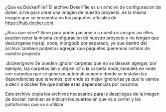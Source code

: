¿Que es DockerFile?
El archivo DokerFile es un arhcivo de configuracion de doker, sirve para crear una imagen de nuestro proyecto, es la misma imagen que se encuentra en los paquetes oficiales de https://hub.docker.com.

¿Para que sirve?
Sirve para poder pasarselo a nuestros amigos asi ellos pueden tener la misma configuracion de nuestro proyecto y no tengan que descargarse mysql, node, mongodb por separado, ya que dentro del archivo tambien podemos agregar que paquetes queremos instalar de nuestro proyecto

.dockerignore
Se pueden ignorar carpetas que no se desean agregar, por ejemplo; las carpetas bin y obj en c# o la carpeta node_modules en node son carpetas que se generan automaticamente donde se instalan las dependencias que tenemos, por ende es mejor ignorarlas ya que le vamos a decir a docker file que instale esas dependencias por nosotros

Este archivo copia los archivos necesarios para le despliegue de la imagen de docker, tambien se indican los puertos en que va a correr y las paltaformas que va a utilizar 

